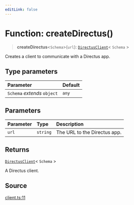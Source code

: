 ```yaml
---
editLink: false
---
```


# Function: createDirectus()

> **createDirectus**\<`Schema`\>(`url`): [`DirectusClient`](../../types-1/interfaces/interface.DirectusClient.md)\<
> `Schema` \>

Creates a client to communicate with a Directus app.

## Type parameters

| Parameter                   | Default |
| :-------------------------- | :------ |
| `Schema` _extends_ `object` | `any`   |

## Parameters

| Parameter | Type     | Description                  |
| :-------- | :------- | :--------------------------- |
| `url`     | `string` | The URL to the Directus app. |

## Returns

[`DirectusClient`](../../types-1/interfaces/interface.DirectusClient.md)\< `Schema` \>

A Directus client.

## Source

[client.ts:11](https://github.com/directus/directus/blob/7789a6c53/sdk/src/client.ts#L11)
